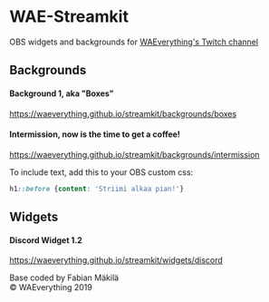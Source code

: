 # WAE-Streamkit
OBS widgets and backgrounds for [WAEverything's Twitch channel](https://twitch.tv/waeverything)

## Backgrounds
#### Background 1, aka "Boxes"
https://waeverything.github.io/streamkit/backgrounds/boxes

#### Intermission, now is the time to get a coffee!
https://waeverything.github.io/streamkit/backgrounds/intermission

To include text, add this to your OBS custom css:
```css
h1::before {content: 'Striimi alkaa pian!'}
```

## Widgets

#### Discord Widget 1.2
https://waeverything.github.io/streamkit/widgets/discord

Base coded by Fabian Mäkilä  
© WAEverything 2019
